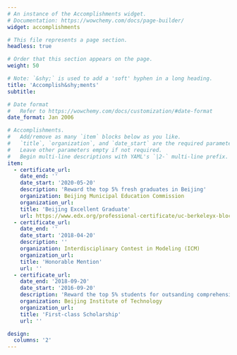 ```yaml
---
# An instance of the Accomplishments widget.
# Documentation: https://wowchemy.com/docs/page-builder/
widget: accomplishments

# This file represents a page section.
headless: true

# Order that this section appears on the page.
weight: 50

# Note: `&shy;` is used to add a 'soft' hyphen in a long heading.
title: 'Accomplish&shy;ments'
subtitle:

# Date format
#   Refer to https://wowchemy.com/docs/customization/#date-format
date_format: Jan 2006

# Accomplishments.
#   Add/remove as many `item` blocks below as you like.
#   `title`, `organization`, and `date_start` are the required parameters.
#   Leave other parameters empty if not required.
#   Begin multi-line descriptions with YAML's `|2-` multi-line prefix.
item:
  - certificate_url: 
    date_end: ''
    date_start: '2020-05-20'
    description: 'Reward the top 5% fresh graduates in Beijing'
    organization: Beijing Municipal Education Commission
    organization_url: 
    title: 'Beijing Excellent Graduate'
    url: https://www.edx.org/professional-certificate/uc-berkeleyx-blockchain-fundamentals
  - certificate_url: 
    date_end: ''
    date_start: '2018-04-20'
    description: ''
    organization: Interdisciplinary Contest in Modeling (ICM)
    organization_url: 
    title: 'Honorable Mention'
    url: ''
  - certificate_url: 
    date_end: '2018-09-20'
    date_start: '2016-09-20'
    description: 'Reward the top 5% students for outsanding comprehensive performance'
    organization: Beijing Institute of Technology
    organization_url: 
    title: 'First-class Scholarship'
    url: ''

design:
  columns: '2'
---
```

